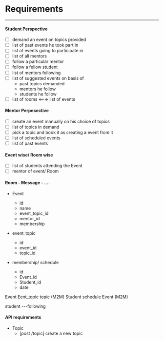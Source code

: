# Requirements
---

#### Student Perspective
- [ ] demand an event on topics provided
- [ ] list of past events he took part in
- [ ] list of events going to participate in
- [ ] list of all mentors
- [ ] follow a particular mentor
- [ ] follow a fellow student
- [ ] list of mentors following
- [ ] list of suggested events on basis of 
    - past topics demanded
    - mentors he follow
    - students he follow
- [ ] list of rooms <===> list of events

#### Mentor Perpesective
- [ ] create an event manually on his choice of topics
- [ ] list of topics in demand
- [ ] pick a topic and book it as creating a event from it
- [ ] list of scheduled events
- [ ] list of past events

#### Event wise/ Room wise
- [ ] list of students attending the Event
- [ ] mentor of event/ Room

#### Room - Message - ....

- Event
    - id
    - name
    - event_topic_id
    - mentor_id
    - membership


- event_topic
    - id
    - event_id
    - topic_id


- membership/ schedule
    - id
    - Event_id
    - Student_id
    - date

Event Eent_topic topic (M2M)
Student schedule Event (M2M)

student ---following 


#### API requirements
- Topic
    - [post /topic] create a new topic
